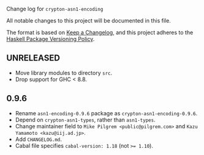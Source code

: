 Change log for `crypton-asn1-encoding`

All notable changes to this project will be documented in this file.

The format is based on [Keep a Changelog](https://keepachangelog.com/en/1.0.0/),
and this project adheres to the
[Haskell Package Versioning Policy](https://pvp.haskell.org/).

## UNRELEASED

* Move library modules to directory `src`.
* Drop support for GHC < 8.8.

## 0.9.6

* Rename `asn1-encoding-0.9.6` package as `crypton-asn1-encoding-0.9.6`.
* Depend on `crypton-asn1-types`, rather than `asn1-types`.
* Change maintainer field to `Mike Pilgrem <public@pilgrem.com>` and
  `Kazu Yamamoto <kazu@iij.ad.jp>`.
* Add `CHANGELOG.md`.
* Cabal file specifies `cabal-version: 1.18` (not `>= 1.10`).
